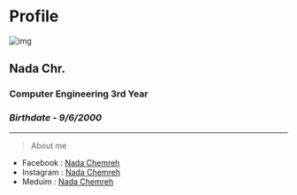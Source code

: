 # **Profile**
![img](https://scontent.fbkk14-1.fna.fbcdn.net/v/t1.0-9/131987572_3946884082040192_4979388046984326467_n.jpg?_nc_cat=111&ccb=2&_nc_sid=09cbfe&_nc_eui2=AeHDayClwMcLQH9jXrpdfIGy0X4ymgNs0zHRfjKaA2zTMQCoBmaklg7eWPsXjqBgklvsSazekpFrYmkJgPMoKLc6&_nc_ohc=BBrEwUhpETMAX-Yp3BM&_nc_ht=scontent.fbkk14-1.fna&oh=7a9f06903c131f5f406fbe64a6e5d0ce&oe=600CEEEC)
## Nada Chr.
### Computer Engineering 3rd Year
### *Birthdate - 9/6/2000*
---
> About me
- Facebook : [Nada Chemreh](https://www.facebook.com/nada.the.unknown/)
- Instagram : [Nada Chemreh](https://www.instagram.com/nada_the_unknown/)
- Meduim : [Nada Chemreh](https://medium.com/@nadachemreh)
